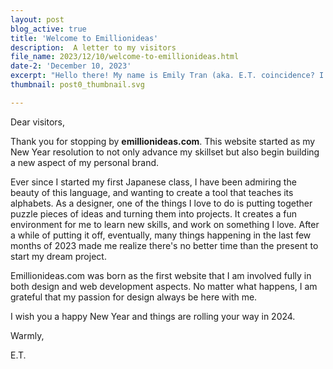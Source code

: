 ```yaml
---
layout: post
blog_active: true
title: 'Welcome to Emillionideas'
description:  A letter to my visitors
file_name: 2023/12/10/welcome-to-emillionideas.html
date-2: 'December 10, 2023'
excerpt: "Hello there! My name is Emily Tran (aka. E.T. coincidence? I hope not.) Thank you for visiting emillionideas.com - my newest website."
thumbnail: post0_thumbnail.svg

---
```


Dear visitors,

Thank you for stopping by **emillionideas.com**. This website started as my New Year resolution to not only advance my skillset but also begin building a new aspect of my personal brand.

Ever since I started my first Japanese class, I have been admiring the beauty of this language, and wanting to create a tool that teaches its alphabets. As a designer, one of the things I love to do is putting together puzzle pieces of ideas and turning them into projects. It creates a fun environment for me to learn new skills, and work on something I love. After a while of putting it off, eventually, many things happening in the last few months of 2023 made me realize there's no better time than the present to start my dream project.

Emillionideas.com was born as the first website that I am involved fully in both design and web development aspects. No matter what happens, I am grateful that my passion for design always be here with me.

I wish you a happy New Year and things are rolling your way in 2024. 

Warmly,

E.T.  
